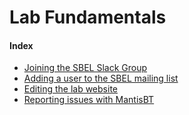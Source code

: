 # Lab Fundamentals

#### Index
- [Joining the SBEL Slack Group](/lab-wiki/fundamentals/joining-the-sbel-slack-group)
- [Adding a user to the SBEL mailing list](/lab-wiki/fundamentals/adding-a-user-to-the-sbel-mailing-list)
- [Editing the lab website](/lab-wiki/fundamentals/lab-website)
- [Reporting issues with MantisBT](/lab-wiki/fundamentals/reporting-issues-and-tasks)